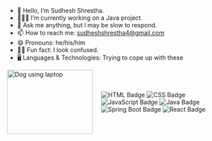 - 👋 Hello, I’m Sudhesh Shrestha.
- 👨🏻‍💻 I’m currently working on a Java project.
- 💬 Ask me anything, but I may be slow to respond.
- 📫 How to reach me: sudheshshrestha4@gmail.com
- 😄 Pronouns: he/his/him
- 😵‍💫 Fun fact: I look confused.
- 🖥️ Languages & Technologies: Trying to cope up with these

<div style="display: flex; align-items: center;">
  <!-- Dog GIF on the left -->
  <img src="https://i.imgur.com/5A22MNp.gif" width="200" height="150" alt="Dog using laptop">
  
  <!-- Language Badges next to GIF -->
  <div style="margin-left: 20px;">
    <img src="https://img.shields.io/badge/HTML-E34F26?style=flat&logo=html5&logoColor=white" alt="HTML Badge">
    <img src="https://img.shields.io/badge/CSS-1572B6?style=flat&logo=css3&logoColor=white" alt="CSS Badge">
    <img src="https://img.shields.io/badge/JavaScript-ffff00?style=flat&logo=javascript&logoColor=black" alt="JavaScript Badge">
    <img src="https://img.shields.io/badge/Java-007396?style=flat&logo=java&logoColor=white" alt="Java Badge">
    <img src="https://img.shields.io/badge/Spring%20Boot-6DB33F?style=flat&logo=springboot&logoColor=white" alt="Spring Boot Badge">
    <img src="https://img.shields.io/badge/React-61DAFB?style=flat&logo=react&logoColor=black" alt="React Badge">
  </div>
</div>
